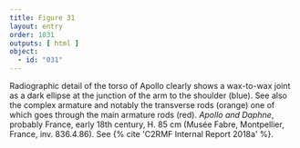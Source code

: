 ```yaml
---
title: Figure 31
layout: entry
order: 1031
outputs: [ html ]
object:
  - id: "031"
---
```


Radiographic detail of the torso of Apollo clearly shows a wax-to-wax joint as a dark ellipse at the junction of the arm to the shoulder (blue). See also the complex armature and notably the transverse rods (orange) one of which goes through the main armature rods (red). *Apollo and Daphne*, probably France, early 18th century, H. 85 cm (Musée Fabre, Montpellier, France, inv. 836.4.86). See {% cite 'C2RMF Internal Report 2018a' %}.
